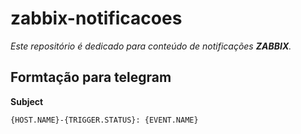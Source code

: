 # zabbix-notificacoes

*Este repositório é dedicado para conteúdo de notificações **ZABBIX**.*

## Formtação para telegram

**Subject**
```markdown
{HOST.NAME}-{TRIGGER.STATUS}: {EVENT.NAME}
```
